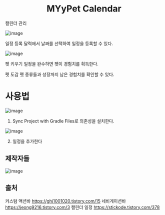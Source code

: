 <h1 align="center">MYyPet Calendar</h1>

캘린더 관리

![image](https://user-images.githubusercontent.com/46727085/204094938-b3327263-0c43-4455-8163-4d3cc4474352.png)


일정 등록
달력에서 날짜를 선택하여 일정을 등록할 수 있다.

![image](https://user-images.githubusercontent.com/46727085/204094936-83a0d555-d810-44f0-8fae-a4c0ab38fbb3.png)

펫 키우기
일정을 완수하면 펫이 경험치를 획득한다.

펫 도감
펫 종류들과 성장까지 남은 경험치를 확인할 수 있다.

# 사용법
 ![image](https://user-images.githubusercontent.com/46727085/204095104-7e72544c-5d1c-4da1-b976-aa8cd670be65.png)


1.  Sync Project with Gradle Files로 의존성을 설치한다.

![image](https://user-images.githubusercontent.com/46727085/204095253-f19816ee-e6aa-44f7-a706-0dcedc32419b.png)

2. 일정을 추가한다

## 제작자들

![image](https://user-images.githubusercontent.com/46727085/204095150-d233bf50-dce9-4665-a883-542d36a7f8a0.png)

## 출처

커스텀 액션바 https://ghj1001020.tistory.com/15
네비게이션바 https://jeong9216.tistory.com/3
캘린더 일정 https://stickode.tistory.com/378
